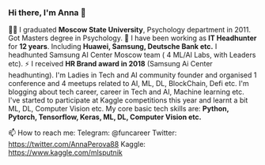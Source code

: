 ###  Hi there, I'm Anna 👋

👩‍🎓 I graduated **Moscow State University**, Psychology department in 2011. Got Masters degree in Psychology. 👋 I have been working as **IT Headhunter** for **12 years**. Including **Huawei, Samsung, Deutsche Bank etc.** I headhunted Samsung AI Center Moscow team ( 4 ML/AI Labs, with Leaders etc). ⚡ I received **HR Brand award in 2018** (Samsung Ai Center headhunting). I'm Ladies in Tech and AI community founder and organised 1 conference and 4 meetups related to AI, ML, DL, BlockChain, Defi etc.
I'm blogging about tech career, career in Tech and AI, Machine learning etc. I've started to participate at Kaggle competitions this year and learnt a bit ML, DL, Computer Vision etc. My core basic tech skills are: **Python, Pytorch, Tensorflow, Keras, ML, DL, Computer Vision etc.**

📫 How to reach me: 
Telegram: @funcareer
Twitter:  https://twitter.com/AnnaPerova88
Kaggle: https://www.kaggle.com/mlsputnik


